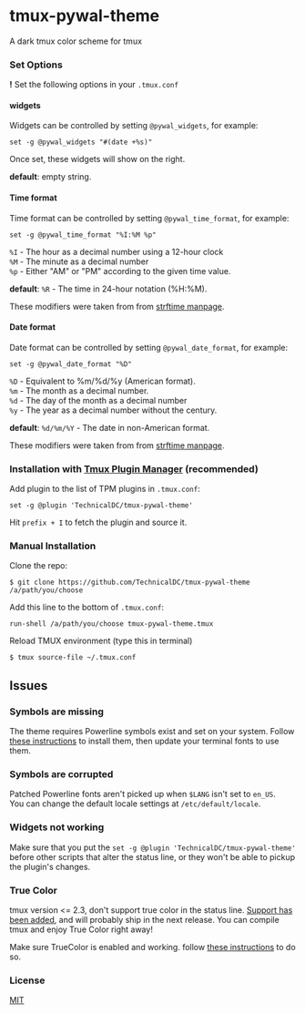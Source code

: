 # tmux-pywal-theme
A dark tmux color scheme for tmux

### Set Options

**!** Set the following options in your `.tmux.conf`

#### widgets

Widgets can be controlled by setting `@pywal_widgets`, for example:

```
set -g @pywal_widgets "#(date +%s)"
```

Once set, these widgets will show on the right.

**default**: empty string.

#### Time format

Time format can be controlled by setting `@pywal_time_format`, for example:

```
set -g @pywal_time_format "%I:%M %p"
```

`%I` - The hour as a decimal number using a 12-hour clock  
`%M` - The minute as a decimal number  
`%p` -  Either "AM" or "PM" according to the given time value.

**default**: `%R` - The time in 24-hour notation (%H:%M).

These modifiers were taken from from [strftime manpage](http://man7.org/linux/man-pages/man3/strftime.3.html).

#### Date format

Date format can be controlled by setting `@pywal_date_format`, for example:

```
set -g @pywal_date_format "%D"
```

`%D` - Equivalent to %m/%d/%y (American format).   
`%m` - The month as a decimal number.  
`%d` - The day of the month as a decimal number  
`%y` - The year as a decimal number without the century.  

**default**: `%d/%m/%Y` - The date in non-American format.

These modifiers were taken from from [strftime manpage](http://man7.org/linux/man-pages/man3/strftime.3.html).

### Installation with [Tmux Plugin Manager](https://github.com/tmux-plugins/tpm) (recommended)

Add plugin to the list of TPM plugins in `.tmux.conf`:

```
set -g @plugin 'TechnicalDC/tmux-pywal-theme'
```

Hit `prefix + I` to fetch the plugin and source it.

### Manual Installation

Clone the repo:

```
$ git clone https://github.com/TechnicalDC/tmux-pywal-theme /a/path/you/choose
```

Add this line to the bottom of `.tmux.conf`:

```
run-shell /a/path/you/choose tmux-pywal-theme.tmux
```

Reload TMUX environment (type this in terminal)
```
$ tmux source-file ~/.tmux.conf
```

## Issues

### Symbols are missing

   The theme requires Powerline symbols exist and set on your system. Follow [these instructions](https://github.com/powerline/fonts) to install them, then update your terminal fonts to use them.

### Symbols are corrupted

   Patched Powerline fonts aren't picked up when `$LANG` isn't set to `en_US`.  
   You can change the default locale settings at `/etc/default/locale`.

   
### Widgets not working

   Make sure that you put the `set -g @plugin 'TechnicalDC/tmux-pywal-theme'` before other scripts that alter the status line, or they won't be able to pickup the plugin's changes.

### True Color

   tmux version <= 2.3, don't support true color in the status line.
   [Support has been added](https://github.com/tmux/tmux/issues/490), and will probably ship in the next release.
   You can compile tmux and enjoy True Color right away!

   Make sure TrueColor is enabled and working. follow [these instructions](https://sunaku.github.io/tmux-24bit-color.html#usage) to do so.

### License

[MIT](LICENSE)
